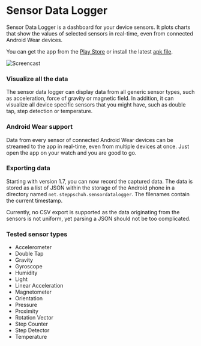 # Sensor Data Logger
Sensor Data Logger is a dashboard for your device sensors. It plots charts that show the values of selected sensors in real-time, even from connected Android Wear devices.

You can get the app from the [Play Store](https://play.google.com/store/apps/details?id=net.steppschuh.sensordatalogger) or install the latest [apk file](https://github.com/Steppschuh/Sensor-Data-Logger/tree/master/Releases).


![Screencast](https://raw.githubusercontent.com/Steppschuh/Sensor-Data-Logger/master/Media/Screencasts/sensor_data_bw_long_500.gif)


### Visualize all the data
The sensor data logger can display data from all generic sensor types, such as acceleration, force of gravity or magnetic field. In addition, it can visualize all device specific sensors that you might have, such as double tap, step detection or temperature.

### Android Wear support
Data from every sensor of connected Android Wear devices can be streamed to the app in real-time, even from multiple devices at once. Just open the app on your watch and you are good to go.

### Exporting data
Starting with version 1.7, you can now record the captured data. 
The data is stored as a list of JSON within the storage of the Android phone in a directory named `net.steppschuh.sensordatalogger`.
The filenames contain the current timestamp.

Currently, no CSV export is supported as the data originating from the sensors is not uniform, yet parsing a JSON should not be too complicated.

### Tested sensor types
- Accelerometer
- Double Tap
- Gravity
- Gyroscope
- Humidity
- Light
- Linear Acceleration
- Magnetometer
- Orientation
- Pressure
- Proximity
- Rotation Vector
- Step Counter
- Step Detector
- Temperature
